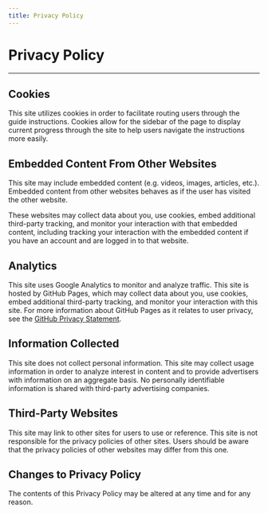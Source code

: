 ```yaml
---
title: Privacy Policy
---
```


# Privacy Policy
---

## Cookies

This site utilizes cookies in order to facilitate routing users through the guide instructions. Cookies allow for the sidebar of the page to display current progress through the site to help users navigate the instructions more easily.

## Embedded Content From Other Websites

This site may include embedded content (e.g. videos, images, articles, etc.). Embedded content from other websites behaves as if the user has visited the other website.

These websites may collect data about you, use cookies, embed additional third-party tracking, and monitor your interaction with that embedded content, including tracking your interaction with the embedded content if you have an account and are logged in to that website.

## Analytics

This site uses Google Analytics to monitor and analyze traffic. This site is hosted by GitHub Pages, which may collect data about you, use cookies, embed additional third-party tracking, and monitor your interaction with this site. For more information about GitHub Pages as it relates to user privacy, see the [GitHub Privacy Statement](https://help.github.com/en/articles/github-privacy-statement).

## Information Collected

This site does not collect personal information. This site may collect usage information in order to analyze interest in content and to provide advertisers with information on an aggregate basis. No personally identifiable information is shared with third-party advertising companies.

## Third-Party Websites

This site may link to other sites for users to use or reference. This site is not responsible for the privacy policies of other sites. Users should be aware that the privacy policies of other websites may differ from this one.

## Changes to Privacy Policy

The contents of this Privacy Policy may be altered at any time and for any reason.
